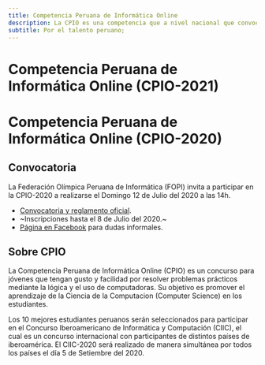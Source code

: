 ```yaml
---
title: Competencia Peruana de Informática Online
description: La CPIO es una competencia que a nivel nacional que convoca a estudiantes pre-universitarios con habilidades de solución de problemas. Los estudiantes hacen uso de la lógica, su ingenio y habilidades de programación para resolver los desafíos presentados.
subtitle: Por el talento peruano;
---
```


# Competencia Peruana de Informática Online (CPIO-2021)

# Competencia Peruana de Informática Online (CPIO-2020)

## Convocatoria

La Federación Olímpica Peruana de Informática (FOPI) invita a participar en la CPIO-2020 a realizarse el
<span class="em">Domingo 12 de Julio del 2020 a las 14h.</span>

- [Convocatoria y reglamento oficial](archivos/convocatoria-2020/cpio-2020.pdf).
- ~Inscripciones hasta el <span class="em">8 de Julio del 2020</span>.~
- [Página en Facebook](https://www.facebook.com/InformaticaPe/) para dudas informales.

## Sobre CPIO

La Competencia Peruana de Informática Online (CPIO)
es un concurso para jóvenes que tengan gusto y facilidad por resolver problemas prácticos mediante la lógica y el uso de computadoras.
Su objetivo es promover el aprendizaje de la Ciencia de la
Computacion (Computer Science) en los estudiantes.

Los 10 mejores estudiantes peruanos serán seleccionados
para participar en el Concurso Iberoamericano de Informática y Computación (CIIC), el cual es un concurso internacional con participantes
de distintos países de iberoamérica.
El CIIC-2020 será realizado de manera simultánea por todos los países
el día <span class="em">5 de Setiembre del 2020.</span>

